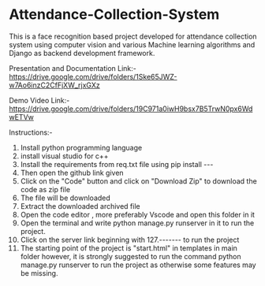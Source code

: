 # Attendance-Collection-System
This is a face recognition based project developed for attendance collection system using computer vision and various Machine learning algorithms and Django as backend development framework.




Presentation and Documentation Link:- https://drive.google.com/drive/folders/1Ske65JWZ-w7Ao6inzC2CfFjXW_rjxGXz



Demo Video Link:- https://drive.google.com/drive/folders/19C971a0iwH9bsx7B5TrwN0px6WdwETVw


Instructions:-

1. Install python programming language
2. install visual studio for c++
3. Install the requirements from req.txt file using pip install ---
4. Then open the github link given 
5. Click on the "Code" button and click on "Download Zip" to download the code as zip file
6. The file will be downloaded 
7. Extract the downloaded archived file
8. Open the code editor , more preferably Vscode and open this folder in it
9. Open the terminal and write python manage.py runserver in it to run the project.
10. Click on the server link beginning with 127.------- to run the project
11. The starting point of the project is "start.html" in templates in main folder however, it is strongly suggested to run the command python manage.py runserver to run the project as otherwise some features may be missing.
